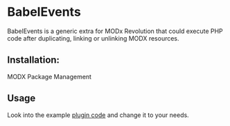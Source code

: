 BabelEvents
===========

BabelEvents is a generic extra for MODx Revolution that could execute PHP code
after duplicating, linking or unlinking MODX resources.

Installation:
-------------
MODX Package Management

Usage
-----

Look into the example [plugin code](https://github.com/Jako/babelevents/blob/master/core/components/babelevents/elements/plugins/babelevents.plugin.php) and change it to your needs.
